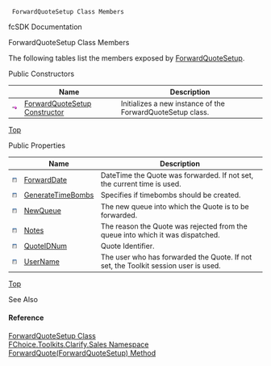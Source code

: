 ﻿     ForwardQuoteSetup Class Members                                                   

fcSDK Documentation

ForwardQuoteSetup Class Members

The following tables list the members exposed by [ForwardQuoteSetup](FChoice.Toolkits.Clarify~FChoice.Toolkits.Clarify.Sales.ForwardQuoteSetup.md).

Public Constructors

|   | Name | Description |
| --- | --- | --- |
| ![Public Constructor](dotnetimages/publicConstructor.png) | [ForwardQuoteSetup Constructor](FChoice.Toolkits.Clarify~FChoice.Toolkits.Clarify.Sales.ForwardQuoteSetup~_ctor.md) | Initializes a new instance of the ForwardQuoteSetup class.   |

[Top](#top)

Public Properties

|   | Name | Description |
| --- | --- | --- |
| ![Public Property](dotnetimages/publicProperty.png) | [ForwardDate](FChoice.Toolkits.Clarify~FChoice.Toolkits.Clarify.Sales.ForwardQuoteSetup~ForwardDate.md) | DateTime the Quote was forwarded. If not set, the current time is used.   |
| ![Public Property](dotnetimages/publicProperty.png) | [GenerateTimeBombs](FChoice.Toolkits.Clarify~FChoice.Toolkits.Clarify.Sales.ForwardQuoteSetup~GenerateTimeBombs.md) | Specifies if timebombs should be created.   |
| ![Public Property](dotnetimages/publicProperty.png) | [NewQueue](FChoice.Toolkits.Clarify~FChoice.Toolkits.Clarify.Sales.ForwardQuoteSetup~NewQueue.md) | The new queue into which the Quote is to be forwarded.   |
| ![Public Property](dotnetimages/publicProperty.png) | [Notes](FChoice.Toolkits.Clarify~FChoice.Toolkits.Clarify.Sales.ForwardQuoteSetup~Notes.md) | The reason the Quote was rejected from the queue into which it was dispatched.   |
| ![Public Property](dotnetimages/publicProperty.png) | [QuoteIDNum](FChoice.Toolkits.Clarify~FChoice.Toolkits.Clarify.Sales.ForwardQuoteSetup~QuoteIDNum.md) | Quote Identifier.   |
| ![Public Property](dotnetimages/publicProperty.png) | [UserName](FChoice.Toolkits.Clarify~FChoice.Toolkits.Clarify.Sales.ForwardQuoteSetup~UserName.md) | The user who has forwarded the Quote. If not set, the Toolkit session user is used.   |

[Top](#top)

See Also

#### Reference

[ForwardQuoteSetup Class](FChoice.Toolkits.Clarify~FChoice.Toolkits.Clarify.Sales.ForwardQuoteSetup.md)  
[FChoice.Toolkits.Clarify.Sales Namespace](FChoice.Toolkits.Clarify~FChoice.Toolkits.Clarify.Sales_namespace.md)  
[ForwardQuote(ForwardQuoteSetup) Method](FChoice.Toolkits.Clarify~FChoice.Toolkits.Clarify.Sales.SalesToolkit~ForwardQuote(ForwardQuoteSetup).md)